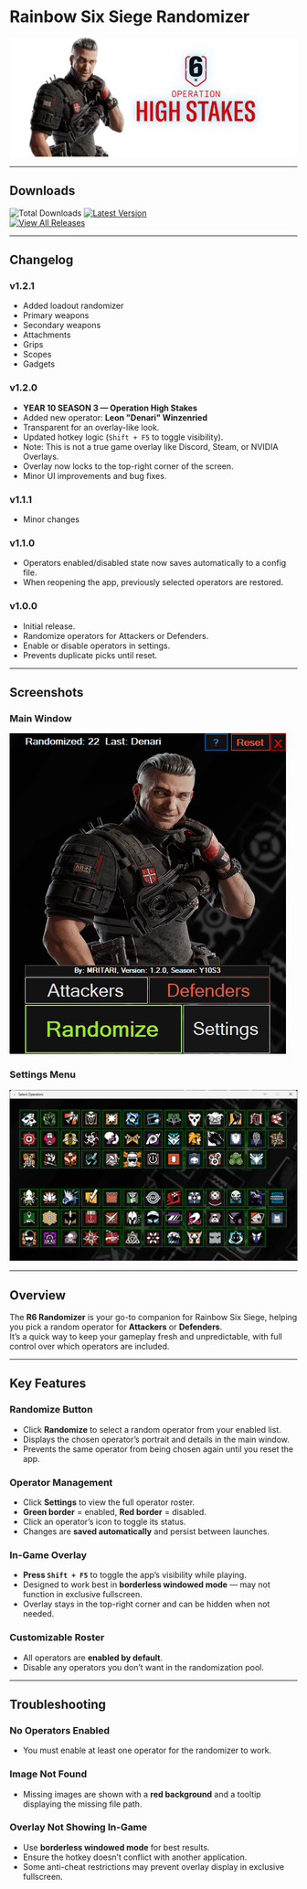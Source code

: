 # Rainbow Six Siege Randomizer
![banner](images/banner.png)

---

## Downloads
![Total Downloads](https://img.shields.io/github/downloads/mritari/Rainbow-Six-Siege-Randomizer/total?style=for-the-badge)
[![Latest Version](https://img.shields.io/github/v/release/mritari/Rainbow-Six-Siege-Randomizer?style=for-the-badge)](https://github.com/mritari/Rainbow-Six-Siege-Randomizer/releases/latest)  
[![View All Releases](https://img.shields.io/badge/View%20All-Releases-blue?style=for-the-badge)](https://github.com/mritari/Rainbow-Six-Siege-Randomizer/releases)

  ---

## Changelog

### v1.2.1 
- Added loadout randomizer
- Primary weapons
- Secondary weapons
- Attachments
- Grips
- Scopes
- Gadgets

### v1.2.0
- **YEAR 10 SEASON 3 — Operation High Stakes**
- Added new operator: **Leon "Denari" Winzenried**
- Transparent for an overlay-like look.
- Updated hotkey logic (`Shift + F5` to toggle visibility).
- Note: This is not a true game overlay like Discord, Steam, or NVIDIA Overlays.
- Overlay now locks to the top-right corner of the screen.
- Minor UI improvements and bug fixes.

### v1.1.1
- Minor changes

### v1.1.0
- Operators enabled/disabled state now saves automatically to a config file.
- When reopening the app, previously selected operators are restored.

### v1.0.0
- Initial release.
- Randomize operators for Attackers or Defenders.
- Enable or disable operators in settings.
- Prevents duplicate picks until reset.

--- 

## Screenshots 

### Main Window 
![Main Window](images/ss.png) 

### Settings Menu 
![Settings Menu](images/ss2.png) 

---

## Overview
The **R6 Randomizer** is your go-to companion for Rainbow Six Siege, helping you pick a random operator for **Attackers** or **Defenders**.  
It’s a quick way to keep your gameplay fresh and unpredictable, with full control over which operators are included.

---

## Key Features

### Randomize Button
- Click **Randomize** to select a random operator from your enabled list.  
- Displays the chosen operator’s portrait and details in the main window.  
- Prevents the same operator from being chosen again until you reset the app.

### Operator Management
- Click **Settings** to view the full operator roster.  
- **Green border** = enabled, **Red border** = disabled.  
- Click an operator’s icon to toggle its status.  
- Changes are **saved automatically** and persist between launches.

### In-Game Overlay
- **Press `Shift + F5`** to toggle the app’s visibility while playing.  
- Designed to work best in **borderless windowed mode** — may not function in exclusive fullscreen.  
- Overlay stays in the top-right corner and can be hidden when not needed.

### Customizable Roster
- All operators are **enabled by default**.  
- Disable any operators you don’t want in the randomization pool.

---

## Troubleshooting

### No Operators Enabled
- You must enable at least one operator for the randomizer to work.

### Image Not Found
- Missing images are shown with a **red background** and a tooltip displaying the missing file path.

### Overlay Not Showing In-Game
- Use **borderless windowed mode** for best results.
- Ensure the hotkey doesn’t conflict with another application.
- Some anti-cheat restrictions may prevent overlay display in exclusive fullscreen.
